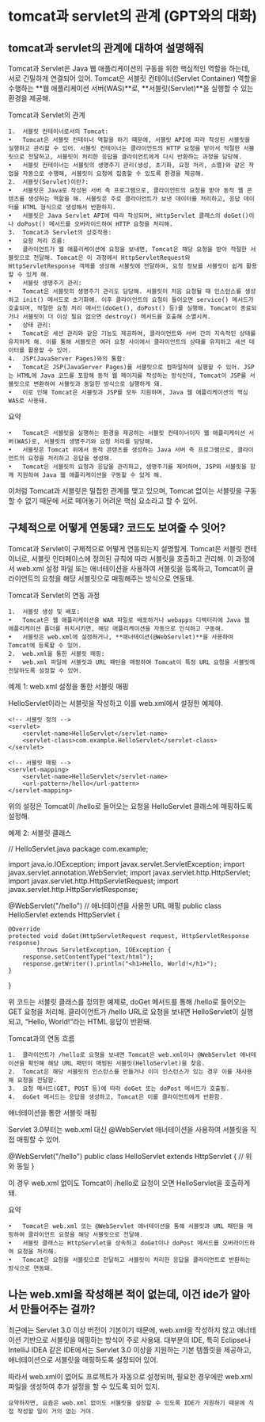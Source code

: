# tomcat과 servlet의 관계 (GPT와의 대화)

## tomcat과 servlet의 관계에 대하여 설명해줘

Tomcat과 Servlet은 Java 웹 애플리케이션의 구동을 위한 핵심적인 역할을 하는데, 서로 긴밀하게 연결되어 있어. Tomcat은 서블릿 컨테이너(Servlet Container) 역할을 수행하는 **웹 애플리케이션 서버(WAS)**로, **서블릿(Servlet)**을 실행할 수 있는 환경을 제공해.

Tomcat과 Servlet의 관계

	1.	서블릿 컨테이너로서의 Tomcat:
	•	Tomcat은 서블릿 컨테이너 역할을 하기 때문에, 서블릿 API에 따라 작성된 서블릿을 실행하고 관리할 수 있어. 서블릿 컨테이너는 클라이언트의 HTTP 요청을 받아서 적절한 서블릿으로 전달하고, 서블릿이 처리한 응답을 클라이언트에게 다시 반환하는 과정을 담당해.
	•	서블릿 컨테이너는 서블릿의 생명주기 관리(생성, 초기화, 요청 처리, 소멸)와 같은 작업을 자동으로 수행해, 서블릿이 요청에 집중할 수 있도록 환경을 제공해.
	2.	서블릿(Servlet)이란?:
	•	서블릿은 Java로 작성된 서버 측 프로그램으로, 클라이언트의 요청을 받아 동적 웹 콘텐츠를 생성하는 역할을 해. 서블릿은 주로 클라이언트가 보낸 데이터를 처리하고, 응답 데이터를 HTML 형식으로 생성해서 반환하지.
	•	서블릿은 Java Servlet API에 따라 작성되며, HttpServlet 클래스의 doGet()이나 doPost() 메서드를 오버라이드하여 HTTP 요청을 처리해.
	3.	Tomcat과 Servlet의 상호작용:
	•	요청 처리 흐름:
	•	클라이언트가 웹 애플리케이션에 요청을 보내면, Tomcat은 해당 요청을 받아 적절한 서블릿으로 전달해. Tomcat은 이 과정에서 HttpServletRequest와 HttpServletResponse 객체를 생성해 서블릿에 전달하여, 요청 정보를 서블릿이 쉽게 활용할 수 있게 해.
	•	서블릿 생명주기 관리:
	•	Tomcat은 서블릿의 생명주기 관리도 담당해. 서블릿이 처음 요청될 때 인스턴스를 생성하고 init() 메서드로 초기화해. 이후 클라이언트의 요청이 들어오면 service() 메서드가 호출되며, 적절한 요청 처리 메서드(doGet(), doPost() 등)를 실행해. Tomcat이 종료되거나 서블릿이 더 이상 필요 없으면 destroy() 메서드를 호출해 소멸시켜.
	•	상태 관리:
	•	Tomcat은 세션 관리와 같은 기능도 제공하여, 클라이언트와 서버 간의 지속적인 상태를 유지하게 해. 이를 통해 서블릿은 여러 요청 사이에서 클라이언트의 상태를 유지하고 세션 데이터를 활용할 수 있어.
	4.	JSP(JavaServer Pages)와의 통합:
	•	Tomcat은 JSP(JavaServer Pages)를 서블릿으로 컴파일하여 실행할 수 있어. JSP는 HTML에 Java 코드를 포함해 동적 웹 페이지를 작성하는 방식인데, Tomcat이 JSP를 서블릿으로 변환하여 서블릿과 동일한 방식으로 실행하게 돼.
	•	이로 인해 Tomcat은 서블릿과 JSP를 모두 지원하며, Java 웹 애플리케이션의 핵심 WAS로 사용돼.

요약

	•	Tomcat은 서블릿을 실행하는 환경을 제공하는 서블릿 컨테이너이자 웹 애플리케이션 서버(WAS)로, 서블릿의 생명주기와 요청 처리를 담당해.
	•	서블릿은 Tomcat 위에서 동적 콘텐츠를 생성하는 Java 서버 측 프로그램으로, 클라이언트의 요청을 처리하고 응답을 생성해.
	•	Tomcat은 서블릿의 요청과 응답을 관리하고, 생명주기를 제어하며, JSP와 서블릿을 함께 지원하여 Java 웹 애플리케이션을 구동할 수 있게 해.

이처럼 Tomcat과 서블릿은 밀접한 관계를 맺고 있으며, Tomcat 없이는 서블릿을 구동할 수 없기 때문에 서로 떼어놓기 어려운 핵심 요소라고 할 수 있어.


## 구체적으로 어떻게 연동돼? 코드도 보여줄 수 잇어?

Tomcat과 Servlet이 구체적으로 어떻게 연동되는지 설명할게. Tomcat은 서블릿 컨테이너로, 서블릿 인터페이스에 정의된 규칙에 따라 서블릿을 호출하고 관리해. 이 과정에서 web.xml 설정 파일 또는 애너테이션을 사용하여 서블릿을 등록하고, Tomcat이 클라이언트의 요청을 해당 서블릿으로 매핑해주는 방식으로 연동돼.

Tomcat과 Servlet의 연동 과정

	1.	서블릿 생성 및 배포:
	•	Tomcat은 웹 애플리케이션을 WAR 파일로 배포하거나 webapps 디렉터리에 Java 웹 애플리케이션 폴더를 위치시키면, 해당 애플리케이션을 자동으로 인식하고 구동해.
	•	서블릿은 web.xml에 설정하거나, **애너테이션(@WebServlet)**을 사용하여 Tomcat에 등록할 수 있어.
	2.	web.xml을 통한 서블릿 매핑:
	•	web.xml 파일에 서블릿과 URL 패턴을 매핑하여 Tomcat이 특정 URL 요청을 서블릿에 전달하도록 설정할 수 있어.

예제 1: web.xml 설정을 통한 서블릿 매핑

HelloServlet이라는 서블릿을 작성하고 이를 web.xml에서 설정한 예제야.

<!-- web.xml -->
<web-app xmlns="http://xmlns.jcp.org/xml/ns/javaee"
         xmlns:xsi="http://www.w3.org/2001/XMLSchema-instance"
         xsi:schemaLocation="http://xmlns.jcp.org/xml/ns/javaee
                             http://xmlns.jcp.org/xml/ns/javaee/web-app_3_1.xsd"
         version="3.1">

    <!-- 서블릿 정의 -->
    <servlet>
        <servlet-name>HelloServlet</servlet-name>
        <servlet-class>com.example.HelloServlet</servlet-class>
    </servlet>

    <!-- 서블릿 매핑 -->
    <servlet-mapping>
        <servlet-name>HelloServlet</servlet-name>
        <url-pattern>/hello</url-pattern>
    </servlet-mapping>

</web-app>

위의 설정은 Tomcat이 /hello로 들어오는 요청을 HelloServlet 클래스에 매핑하도록 설정해.

예제 2: 서블릿 클래스

// HelloServlet.java
package com.example;

import java.io.IOException;
import javax.servlet.ServletException;
import javax.servlet.annotation.WebServlet;
import javax.servlet.http.HttpServlet;
import javax.servlet.http.HttpServletRequest;
import javax.servlet.http.HttpServletResponse;

@WebServlet("/hello")  // 애너테이션을 사용한 URL 매핑
public class HelloServlet extends HttpServlet {
    
    @Override
    protected void doGet(HttpServletRequest request, HttpServletResponse response)
            throws ServletException, IOException {
        response.setContentType("text/html");
        response.getWriter().println("<h1>Hello, World!</h1>");
    }
}

위 코드는 서블릿 클래스를 정의한 예제로, doGet 메서드를 통해 /hello로 들어오는 GET 요청을 처리해. 클라이언트가 /hello URL로 요청을 보내면 HelloServlet이 실행되고, “Hello, World!“라는 HTML 응답이 반환돼.

Tomcat과의 연동 흐름

	1.	클라이언트가 /hello로 요청을 보내면 Tomcat은 web.xml이나 @WebServlet 애너테이션을 확인해 해당 URL 패턴이 매핑된 서블릿(HelloServlet)을 찾음.
	2.	Tomcat은 해당 서블릿의 인스턴스를 만들거나 이미 인스턴스가 있는 경우 이를 재사용해 요청을 전달함.
	3.	요청 메서드(GET, POST 등)에 따라 doGet 또는 doPost 메서드가 호출됨.
	4.	doGet 메서드는 응답을 생성하고, Tomcat은 이를 클라이언트에게 반환함.

애너테이션을 통한 서블릿 매핑

Servlet 3.0부터는 web.xml 대신 @WebServlet 애너테이션을 사용하여 서블릿을 직접 매핑할 수 있어.

@WebServlet("/hello")
public class HelloServlet extends HttpServlet {
    // 위와 동일
}

이 경우 web.xml 없이도 Tomcat이 /hello로 요청이 오면 HelloServlet을 호출하게 돼.

요약

	•	Tomcat은 web.xml 또는 @WebServlet 애너테이션을 통해 서블릿과 URL 패턴을 매핑하여 클라이언트 요청을 해당 서블릿으로 전달해.
	•	서블릿 클래스는 HttpServlet을 상속하고 doGet이나 doPost 메서드를 오버라이드하여 요청을 처리해.
	•	Tomcat은 요청을 서블릿으로 전달하고 서블릿이 처리한 응답을 클라이언트로 반환하는 방식으로 연동돼.



## 나는 web.xml을 작성해본 적이 없는데, 이건 ide가 알아서 만들어주는 걸까?

최근에는 Servlet 3.0 이상 버전이 기본이기 때문에, web.xml을 작성하지 않고 애너테이션 기반으로 서블릿을 매핑하는 방식이 주로 사용돼. 대부분의 IDE, 특히 Eclipse나 IntelliJ IDEA 같은 IDE에서는 Servlet 3.0 이상을 지원하는 기본 템플릿을 제공하고, 애너테이션으로 서블릿을 매핑하도록 설정되어 있어.

따라서 web.xml이 없어도 프로젝트가 자동으로 설정되며, 필요한 경우에만 web.xml 파일을 생성하여 추가 설정을 할 수 있도록 되어 있지.

	요약하자면, 요즘은 web.xml 없이도 서블릿을 설정할 수 있도록 IDE가 지원하기 때문에 직접 작성할 일이 거의 없는 거야.